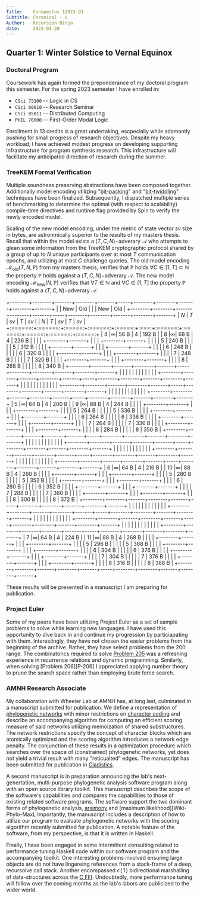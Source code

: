 ```yaml
---
Title:    Conspectus 12023 Q1
Subtitle: Chronical - V
Author:   Recursion Ninja
date:     2023-03-20
---
```



## Quarter 1: Winter Solstice to Vernal Equinox


### Doctoral Program

Coursework has again formed the preponderance of my doctoral program this semester.
For the spring 2023 semester I have enrolled in:

  - `CSci 75100` -- Logic in CS
  - `CSci 80010` -- Research Seminar
  - `CSci 85011` -- Distributed Computing
  - `PHIL 76600` -- First-Order Modal Logic

Enrollment in 13 credits is a great undertaking, escpecially while adamantly pushing for small progress of research objectives.
Despite my heavy workload, I have achieved modest progress on developing supporting infrastructure for program synthesis research.
This infrastructure will facilitate my anticipated direction of research during the summer.


### TreeKEM Formal Verification

Multiple soundness preserving abstractions have been composed together.
Additionally model encoding utilizing "[bit-packing][Wiki-Bit-Arrays]" and "[bit-twiddling][Bit-Twiddle-Hacks]" techniques have been finalized.
Subsequently, I dispatched multiple series of benchmarking to determine the optimal (with respect to scalability) compile-time directives and runtime flag provided by Spin to verify the newly encoded model.

Scaling of the new model encoding, under the metric of state vector $sv$ size in bytes, are astronmically superior to the results of my masters thesis.
Recall that within the model exists a $\left(T,\,C,\,N\right)\mathrm{-adverary}~\mathcal{A}$ who attempts to glean some information from the TreeKEM cryptographic protocol shared by a group of up to $N$ unique participants over at most $T$ communication epochs, and utilizing at most $C$ challenge queries.
The old model encoding $\mathcal{M}_{\mathrm{old}}\left(T,\,N,\,\mathbb{P}\right)$ from my masters thesis, verifies that $\mathbb{P}$ holds $\forall C \in [1,\,T] \subset \mathbb{N}$ the property $\mathbb{P}$ holds against a $\left(T,\,C,\,N\right)\mathrm{-adverary}~\mathcal{A}$.
The new model encoding $\mathcal{M}_{\mathrm{new}}\left(N,\,\mathbb{P}\right)$ verifies that $\forall T \in \mathbb{N}$ and $\forall C \in [1,\,T]$ the property $\mathbb{P}$ holds against a $\left(T,\,C,\,N\right)\mathrm{-adverary}~\mathcal{A}$.

+--------+--------+-------+--------+-------+-----+--------+--------+-------+--------+-------+
|        | New            | Old            |     |        | New            | Old            |
+--------+--------+-------+--------+-------+-----+--------+--------+-------+--------+-------+
| $N$    | $T$    | $sv$  | $T$    | $sv$  |     | $N$    | $T$    | $sv$  | $T$    | $sv$  |
+:======:+:======:+:=====:+:======:+:=====:+:===:+:======:+:======:+:=====:+:======:+:=====:+
| 4      |$\infty$| 56 B  | 4      | 192 B |     | 8      |$\infty$| 68 B  | 4      | 236 B |
|        |        |       +--------+-------+     |        |        |       +--------+-------+
|        |        |       | 5      | 240 B |     |        |        |       | 5      | 312 B |
|        |        |       +--------+-------+     |        |        |       +--------+-------+
|        |        |       | 6      | 248 B |     |        |        |       | 6      | 320 B |
|        |        |       +--------+-------+     |        |        |       +--------+-------+
|        |        |       | 7      | 248 B |     |        |        |       | 7      | 320 B |
|        |        |       +--------+-------+     |        |        |       +--------+-------+
|        |        |       | 8      | 268 B |     |        |        |       | 8      | 340 B |
+--------+--------+-------+--------+-------+-----+--------+--------+-------+--------+-------+
|        |        |       |        |       |     |        |        |       |        |       |
+--------+--------+-------+--------+-------+-----+--------+--------+-------+--------+-------+
|        |        |       |        |       |     |        |        |       |        |       |
+--------+--------+-------+--------+-------+-----+--------+--------+-------+--------+-------+
|        |        |       |        |       |     |        |        |       |        |       |
+--------+--------+-------+--------+-------+-----+--------+--------+-------+--------+-------+
| 5      |$\infty$| 64 B  | 4      | 200 B |     | 9      |$\infty$| 88 B  | 4      | 244 B |
|        |        |       +--------+-------+     |        |        |       +--------+-------+
|        |        |       | 5      | 264 B |     |        |        |       | 5      | 336 B |
|        |        |       +--------+-------+     |        |        |       +--------+-------+
|        |        |       | 6      | 264 B |     |        |        |       | 6      | 336 B |
|        |        |       +--------+-------+     |        |        |       +--------+-------+
|        |        |       | 7      | 264 B |     |        |        |       | 7      | 336 B |
|        |        |       +--------+-------+     |        |        |       +--------+-------+
|        |        |       | 8      | 284 B |     |        |        |       | 8      | 356 B |
+--------+--------+-------+--------+-------+-----+--------+--------+-------+--------+-------+
|        |        |       |        |       |     |        |        |       |        |       | 
+--------+--------+-------+--------+-------+-----+--------+--------+-------+--------+-------+
|        |        |       |        |       |     |        |        |       |        |       | 
+--------+--------+-------+--------+-------+-----+--------+--------+-------+--------+-------+
|        |        |       |        |       |     |        |        |       |        |       | 
+--------+--------+-------+--------+-------+-----+--------+--------+-------+--------+-------+
| 6      |$\infty$| 64 B  | 4      | 216 B |     | 10     |$\infty$| 88 B  | 4      | 260 B |
|        |        |       +--------+-------+     |        |        |       +--------+-------+
|        |        |       | 5      | 280 B |     |        |        |       | 5      | 352 B |
|        |        |       +--------+-------+     |        |        |       +--------+-------+
|        |        |       | 6      | 280 B |     |        |        |       | 6      | 352 B |
|        |        |       +--------+-------+     |        |        |       +--------+-------+
|        |        |       | 7      | 288 B |     |        |        |       | 7      | 360 B |
|        |        |       +--------+-------+     |        |        |       +--------+-------+
|        |        |       | 8      | 300 B |     |        |        |       | 8      | 372 B |
+--------+--------+-------+--------+-------+-----+--------+--------+-------+--------+-------+
|        |        |       |        |       |     |        |        |       |        |       | 
+--------+--------+-------+--------+-------+-----+--------+--------+-------+--------+-------+
|        |        |       |        |       |     |        |        |       |        |       | 
+--------+--------+-------+--------+-------+-----+--------+--------+-------+--------+-------+
|        |        |       |        |       |     |        |        |       |        |       | 
+--------+--------+-------+--------+-------+-----+--------+--------+-------+--------+-------+
| 7      |$\infty$| 64 B  | 4      | 224 B |     | 11     |$\infty$| 88 B  | 4      | 268 B | 
|        |        |       +--------+-------+     |        |        |       +--------+-------+ 
|        |        |       | 5      | 296 B |     |        |        |       | 5      | 368 B | 
|        |        |       +--------+-------+     |        |        |       +--------+-------+ 
|        |        |       | 6      | 304 B |     |        |        |       | 6      | 376 B | 
|        |        |       +--------+-------+     |        |        |       +--------+-------+ 
|        |        |       | 7      | 304 B |     |        |        |       | 7      | 376 B | 
|        |        |       +--------+-------+     |        |        |       +--------+-------+ 
|        |        |       | 8      | 316 B |     |        |        |       | 8      | 388 B | 
+--------+--------+-------+--------+-------+-----+--------+--------+-------+--------+-------+


















These results will be presented in a manuscript I am preparing for publication.


### Project Euler

Some of my peers have been utilizing Project Euler as a set of sample problems to solve while learning new languages.
I have used this opportunity to dive back in and continue my progression by particiapating with them.
Interestingly, they have not chosen the easier problems from the beginning of the archive.
Rather, they have select problems from the 200 range.
The combinatorics required to solve [Problem 205][P-205] was a refreshing experience in recurrence relations and dynamic programming.
Similarly, when solving [Problem 206][P-206] I appreciated applying number theory to prune the search space rather than employing brute force search.


### AMNH Research Associate

My collaboration with Wheeler Lab at AMNH has, at long last, culminated in a manuscript submitted for publication.
We define a representation of [phylogenetic networks][Wiki-Phylo-Nets] with minor restrictions on [character coding][Wiki-Phylo-Char] and describe an accompanying algorithm for computing an efficient scoring measure of said networks utilizing memoization of shared substructures.
The network restrictions specify the concept of character blocks which are atomically optimized and the scoring algorithm introduces a network edge penalty.
The conjunction of these results in a optimization procedure which searches over the space of (constrained) phylogenetic networks, yet does not yield a trivial result with many "reticualted" edges.
The manuscript has been submitted for publication in [Cladistics][Cladistics].

A second manuscript is in preparation announcing the lab's next-genertation, multi-purpose phylogenetic analysis software program along with an open source library toolkit.
This manuscript describes the scope of the software's capabilities and compares the capabilities to those of existing related software programs.
The software support the two dominant forms of phylogenetic analysis, [arsimony][Wiki-Phylo-MaxP] and [maximum likelihood][Wiki-Phylo-MaxL
Importantly, the manuscript includes a description of how to utilize our program to evaluate phylogenetic networks with the scoring algorithm recently submitted for publication.
A notable feature of the software, from my perspective, is that it is written in Haskell.

Finally, I have been engaged in some intermittent consulting related to performance tuning Haskell code within our software program and the accompanying toolkit.
One interesting problems involved ensuring large objects are do not have lingereing references from a stack-frame of a deep, recursoive call stack.
Another encompassed $\mathcal{O}\left(\,1\,\right)$ bidirectional marshalling of data-structures across the [C FFI][Haskell-C-FFI].
Undoubtedly, more performance tuning will follow over the coming months as the lab's labors are publicized to the wider world.


[Bit-Twiddle-Hacks]: https://graphics.stanford.edu/~seander/bithacks.html
[Cladistics]: https://onlinelibrary.wiley.com/journal/10960031
[Haskell-C-FFI]: https://wiki.haskell.org/Foreign_Function_Interface
[P-205]: https://projecteuler.net/problem=205
[P-205]: https://projecteuler.net/problem=206
[Wiki-Bit-Arrays]: https://en.wikipedia.org/wiki/Bit_array
[Wiki-Phylo-Char]: https://en.wikipedia.org/wiki/Computational_phylogenetics#Coding_characters_and_defining_homology
[Wiki-Phylo-MaxP]: https://en.wikipedia.org/wiki/Computational_phylogenetics#Maximum_parsimony
[Wiki-Phylo-MaxL]: https://en.wikipedia.org/wiki/Computational_phylogenetics#Maximum_likelihood
[Wiki-Phylo-Nets]: https://en.wikipedia.org/wiki/Phylogenetic_tree#Phylogenetic_network
